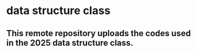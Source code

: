 # data structure class
## This remote repository uploads the codes used in the 2025 data structure class.
